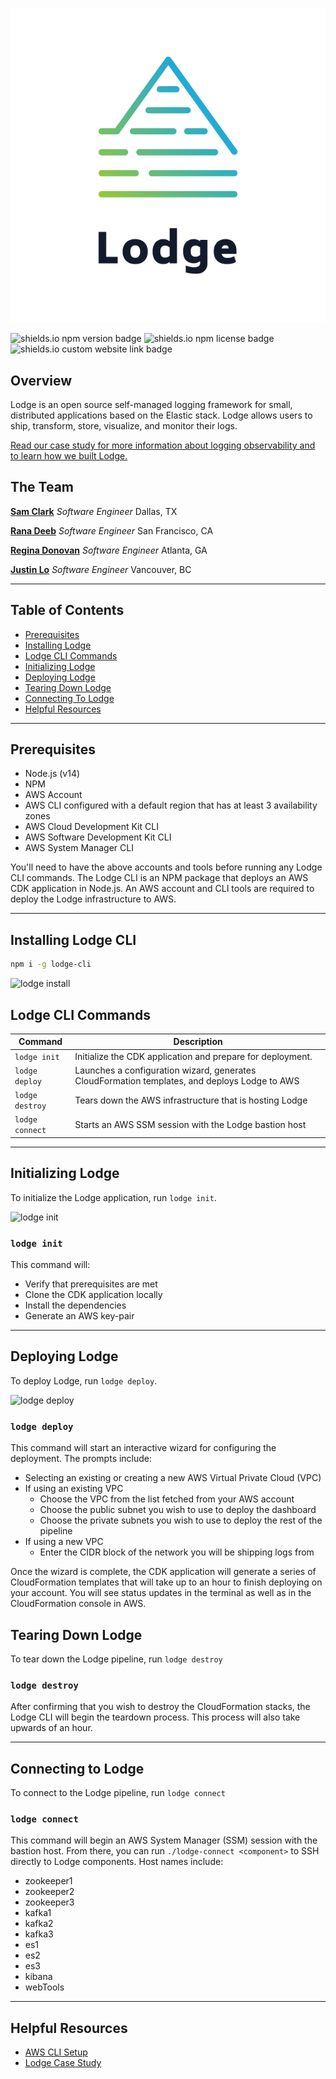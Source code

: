 ![lodge-logo](https://github.com/lodge-logging/Lodge-CLI/blob/main/img/lodge_logo_color.png)

![shields.io npm version badge](https://img.shields.io/npm/v/lodge-cli)
![shields.io npm license badge](https://img.shields.io/npm/l/lodge-cli)
![shields.io custom website link badge](https://img.shields.io/static/v1?label=website&message=lodge-logging.github.io&color=blue)

## Overview

Lodge is an open source self-managed logging framework for small, distributed applications based on the Elastic stack. Lodge allows users to ship, transform, store, visualize, and monitor their logs.


[Read our case study for more information about logging observability and to learn how we built Lodge.](https://lodge-logging.github.io)

## The Team

**[Sam Clark](https://www.linkedin.com/in/sam-clark-0aa74390/)** _Software Engineer_ Dallas, TX

**[Rana Deeb](https://www.linkedin.com/in/rana-deeb/)** _Software Engineer_ San Francisco, CA

**[Regina Donovan](https://www.linkedin.com/in/regina-donovan-82242040/)** _Software Engineer_ Atlanta, GA

**[Justin Lo](https://www.linkedin.com/in/justinkevinheilo/)** _Software Engineer_ Vancouver, BC

---

## Table of Contents

- [Prerequisites](https://github.com/lodge-logging/Lodge-CLI#prerequisites)
- [Installing Lodge](https://github.com/lodge-logging/Lodge-CLI#installing-lodge)
- [Lodge CLI Commands](https://github.com/lodge-logging/Lodge-CLI#lodge-cli-commands)
- [Initializing Lodge](https://github.com/lodge-logging/Lodge-CLI#initializing-lodge)
- [Deploying Lodge](https://github.com/lodge-logging/Lodge-CLI#deploying-lodge)
- [Tearing Down Lodge](https://github.com/lodge-logging/Lodge-CLI#tearing-down-lodge)
- [Connecting To Lodge](https://github.com/lodge-logging/Lodge-CLI#connecting-to-lodge)
- [Helpful Resources](https://github.com/lodge-logging/Lodge-CLI#helpful-resources)

---

## Prerequisites

- Node.js (v14)
- NPM
- AWS Account
- AWS CLI configured with a default region that has at least 3 availability zones
- AWS Cloud Development Kit CLI
- AWS Software Development Kit CLI
- AWS System Manager CLI

You'll need to have the above accounts and tools before running any Lodge CLI commands. The Lodge CLI is an NPM package that deploys an AWS CDK application in Node.js. An AWS account and CLI tools are required to deploy the Lodge infrastructure to AWS.

---

## Installing Lodge CLI

```sh
npm i -g lodge-cli
```

![lodge install](https://github.com/lodge-logging/Lodge-CLI/blob/main/img/lodge-install.gif)

## Lodge CLI Commands

| Command                 | Description                                                                                                                                                            |
| ----------------------- | ---------------------------------------------------------------------------------------------------------------------------------------------------------------------- |
| `lodge init`         | Initialize the CDK application and prepare for deployment.                                                                               |
| `lodge deploy`       | Launches a configuration wizard, generates CloudFormation templates, and deploys Lodge to AWS |
| `lodge destroy`    | Tears down the AWS infrastructure that is hosting Lodge            |
| `lodge connect` | Starts an AWS SSM session with the Lodge bastion host                                                                                                                   |

---

## Initializing Lodge

To initialize the Lodge application, run `lodge init`.

![lodge init](https://github.com/lodge-logging/Lodge-CLI/blob/main//img/lodge-init.gif)

### `lodge init`

This command will:
- Verify that prerequisites are met
- Clone the CDK application locally
- Install the dependencies
- Generate an AWS key-pair 

---

## Deploying Lodge

To deploy Lodge, run `lodge deploy`.

![lodge deploy](https://github.com/lodge-logging/Lodge-CLI/blob/main//img/lodge-deploy.gif)

### `lodge deploy`

This command will start an interactive wizard for configuring the deployment. The prompts include:
- Selecting an existing or creating a new AWS Virtual Private Cloud (VPC)
- If using an existing VPC
  - Choose the VPC from the list fetched from your AWS account
  - Choose the public subnet you wish to use to deploy the dashboard
  - Choose the private subnets you wish to use to deploy the rest of the pipeline
- If using a new VPC
  - Enter the CIDR block of the network you will be shipping logs from

Once the wizard is complete, the CDK application will generate a series of CloudFormation templates that will take up to an hour to finish deploying on your account. You will see status updates in the terminal as well as in the CloudFormation console in AWS.

## Tearing Down Lodge

To tear down the Lodge pipeline, run `lodge destroy`

### `lodge destroy`

After confirming that you wish to destroy the CloudFormation stacks, the Lodge CLI will begin the teardown process. This process will also take upwards of an hour.

---

## Connecting to Lodge

To connect to the Lodge pipeline, run `lodge connect`

### `lodge connect`

This command will begin an AWS System Manager (SSM) session with the bastion host. From there, you can run `./lodge-connect <component>` to SSH directly to Lodge components. Host names include:
- zookeeper1
- zookeeper2
- zookeeper3
- kafka1
- kafka2
- kafka3
- es1
- es2
- es3
- kibana
- webTools

---

## Helpful Resources

- [AWS CLI Setup](https://docs.aws.amazon.com/cli/latest/userguide/cli-chap-welcome.html)
- [Lodge Case Study](https://lodge-logging.github.io)
